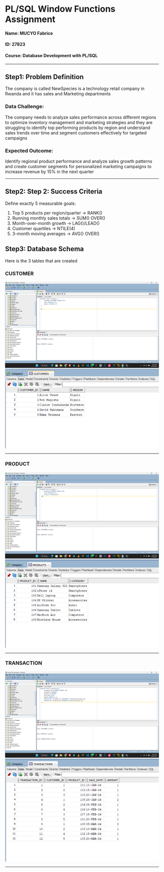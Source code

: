 # PL/SQL Window Functions Assignment

  #### Name: MUCYO Fabrice
  #### ID: 27823
  #### Course: Database Development with PL/SQL


---


## Step1: Problem Definition
The company is called NewSpecies is a technology retail company in Rwanda and it has sales and Marketing departments 

### Data Challenge:
The company needs to analyze sales performance across different regions to optimize inventory management and 
marketing strategies and they are struggling to identify top performing products by region and understand 
sales trends over time and segment customers effectively for targeted campaigns

### Expected Outcome:
Identify regional product performance and analyze sales growth patterns and create customer segments for 
personalized marketing campaigns to increase revenue by 15% in the next quarter

---

## Step2: Step 2: Success Criteria
 Define exactly 5 measurable goals:
 1. Top 5 products per region/quarter → RANK()
 2. Running monthly sales totals → SUM() OVER()
 3. Month-over-month growth → LAG()/LEAD()
 4. Customer quartiles → NTILE(4)
 5. 3-month moving averages → AVG() OVER()

## Step3: Database Schema
Here is the 3 tables that are created
### CUSTOMER
![Customer](https://github.com/FabriceMUCYO/-plsql-window-functions-Fabrice-MUCYO/blob/main/Oracle%20Screenshots/Create%20Table%20customers.png)
![Table](https://github.com/FabriceMUCYO/-plsql-window-functions-Fabrice-MUCYO/blob/main/Oracle%20Screenshots/customer%20data.png)

---

### PRODUCT
![Product](https://github.com/FabriceMUCYO/-plsql-window-functions-Fabrice-MUCYO/blob/main/Oracle%20Screenshots/Create%20Table%20product.png)
![Table](https://github.com/FabriceMUCYO/-plsql-window-functions-Fabrice-MUCYO/blob/main/Oracle%20Screenshots/product%20data.png)

---

### TRANSACTION
![Transaction](https://github.com/FabriceMUCYO/-plsql-window-functions-Fabrice-MUCYO/blob/main/Oracle%20Screenshots/Create%20Table%20Transaction.png)
![Table](https://github.com/FabriceMUCYO/-plsql-window-functions-Fabrice-MUCYO/blob/main/Oracle%20Screenshots/transaction%20data.png)

---


